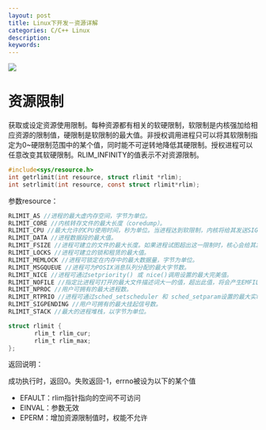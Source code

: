 ```yaml
---
layout: post
title: Linux下开发－资源详解
categories: C/C++ Linux
description: 
keywords: 
---
```


![](/images/posts//.png)


# 资源限制

获取或设定资源使用限制。每种资源都有相关的软硬限制，软限制是内核强加给相应资源的限制值，硬限制是软限制的最大值。非授权调用进程只可以将其软限制指定为0~硬限制范围中的某个值，同时能不可逆转地降低其硬限制。授权进程可以任意改变其软硬限制。RLIM_INFINITY的值表示不对资源限制。
```c
#include<sys/resource.h>
int getrlimit(int resource, struct rlimit *rlim);
int setrlimit(int resource, const struct rlimit*rlim);
```

参数resource：
```c
RLIMIT_AS //进程的最大虚内存空间，字节为单位。
RLIMIT_CORE //内核转存文件的最大长度（coredump）。
RLIMIT_CPU //最大允许的CPU使用时间，秒为单位。当进程达到软限制，内核将给其发送SIGXCPU信号，这一信号的默认行为是终止进程的执行。然而，可以捕捉信号，处理句柄可将控制返回给主程序。如果进程继续耗费CPU时间，核心会以每秒一次的频率给其发送SIGXCPU信号，直到达到硬限制，那时将给进程发送 SIGKILL信号终止其执行。
RLIMIT_DATA //进程数据段的最大值。
RLIMIT_FSIZE //进程可建立的文件的最大长度。如果进程试图超出这一限制时，核心会给其发送SIGXFSZ信号，默认情况下将终止进程的执行。
RLIMIT_LOCKS //进程可建立的锁和租赁的最大值。
RLIMIT_MEMLOCK //进程可锁定在内存中的最大数据量，字节为单位。
RLIMIT_MSGQUEUE //进程可为POSIX消息队列分配的最大字节数。
RLIMIT_NICE //进程可通过setpriority() 或 nice()调用设置的最大完美值。
RLIMIT_NOFILE //指定比进程可打开的最大文件描述词大一的值，超出此值，将会产生EMFILE错误。
RLIMIT_NPROC //用户可拥有的最大进程数。
RLIMIT_RTPRIO //进程可通过sched_setscheduler 和 sched_setparam设置的最大实时优先级。
RLIMIT_SIGPENDING //用户可拥有的最大挂起信号数。
RLIMIT_STACK //最大的进程堆栈，以字节为单位。
```
 
```c
struct rlimit {
    　　rlim_t rlim_cur;
    　　rlim_t rlim_max;
};
```

返回说明：

成功执行时，返回0。失败返回-1，errno被设为以下的某个值
- EFAULT：rlim指针指向的空间不可访问
- EINVAL：参数无效
- EPERM：增加资源限制值时，权能不允许
 
 
 
 


